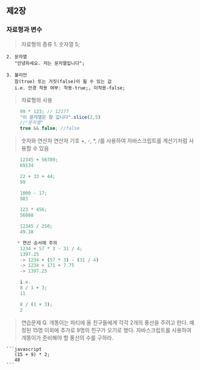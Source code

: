 ## 제2장
### 자료형과 변수

  > 자료형의 종류
    1. 숫자열 
       5;

    2. 문자열
       "안녕하세요. 저는 문자열입니다";

    3. 불리언
       참(true) 또는 거짓(false)이 될 수 있는 값 
       i.e. 안경 착용 여부: 착용-true;, 미착용-false;

  > 자료형의 사용
```javascript
     99 * 123; // 12177
     "이 문자열은 참 깁니다".slice(2,5)
     //"문자열"
     true && false; //false
```
 
  > 숫자와 연산자
     연산자 기호 +, -, *, /를 사용하여 자바스크립트를 계산기처럼 사용할 수 있음 

```javascript 
     12345 + 56789;
     69134

     22 + 33 + 44;
     99

     1000 - 17;
     983

     123 * 456;
     56088

     12345 / 250;
     49.38

    * 연산 순서에 주의
     1234 + 57 * 3 - 31 / 4;
     1397.25
     -> 1234 + (57 * 3) - (31 / 4) 
     -> 1234 + 171 + 7.75
     -> 1397.25

     i.e. 
     8 / 1 + 3;
     11

     8 / (1 + 3);
     2

```


  > 연습문제
    Q. 개똥이는 파티에 올 친구들에게 각각 2개의 풍선을 주려고 한다. 
       예정된 15명 이외에 추가로 9명의 친구가 오기로 했다. 
       자바스크립트를 사용하여 개똥이가 준비해야 할 풍선의 수를 구하라.

    ```javascript
       (15 + 9) * 2;
       48
    ```   

